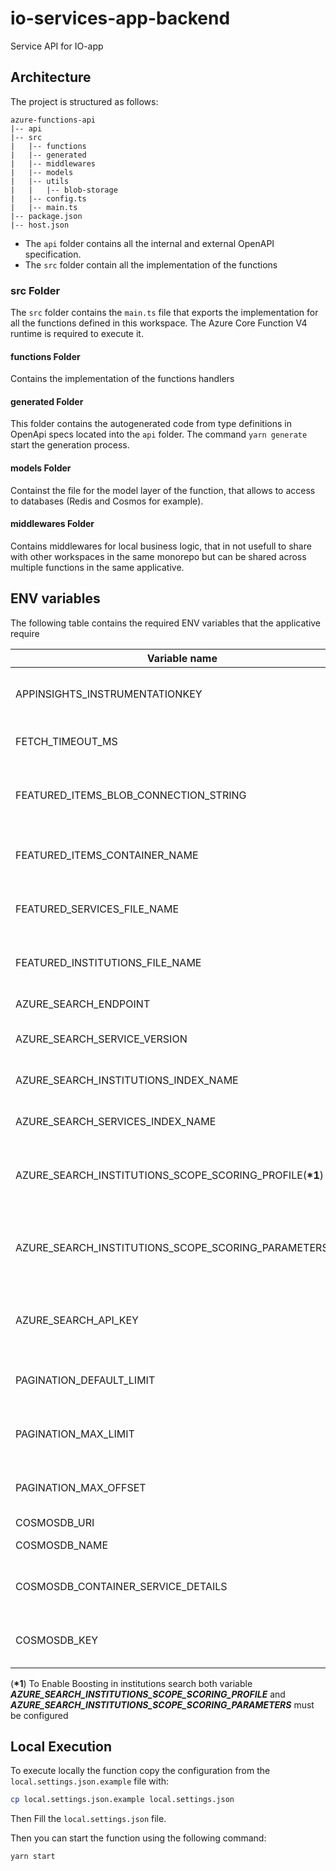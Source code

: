# io-services-app-backend

Service API for IO-app

## Architecture

The project is structured as follows:

```
azure-functions-api
|-- api
|-- src
|   |-- functions
|   |-- generated
|   |-- middlewares
|   |-- models
|   |-- utils
|   |   |-- blob-storage
|   |-- config.ts
|   |-- main.ts
|-- package.json
|-- host.json
```

- The `api` folder contains all the internal and external OpenAPI specification.
- The `src` folder contain all the implementation of the functions

### src Folder

The `src` folder contains the `main.ts` file that exports the implementation for all the functions defined in this workspace. The Azure Core Function V4 runtime is required to execute it.

#### functions Folder

Contains the implementation of the functions handlers

#### generated Folder

This folder contains the autogenerated code from type definitions in OpenApi specs located into the `api` folder. The command `yarn generate` start the generation process.

#### models Folder

Containst the file for the model layer of the function, that allows to access to databases (Redis and Cosmos for example).

#### middlewares Folder

Contains middlewares for local business logic, that in not usefull to share with other workspaces in the same monorepo but can be shared across multiple functions in the same applicative.

## ENV variables

The following table contains the required ENV variables that the applicative require

| Variable name                                               | Description                                                                       | type   | required |
| ----------------------------------------------------------- | --------------------------------------------------------------------------------- | ------ | -------- |
| APPINSIGHTS_INSTRUMENTATIONKEY                              | The Application Insights instrumentation key                                      | string | Y        |
| FETCH_TIMEOUT_MS                                            | (optional) Fetch Timeout for AbortableFetch                                       | number | D        |
| FEATURED_ITEMS_BLOB_CONNECTION_STRING                       | The Azure StorageAccount connectionString to retrieve FeaturedItems blob          | string | Y        |
| FEATURED_ITEMS_CONTAINER_NAME                               | The blob storage container to retrieve FeaturedItems blob                         | string | Y        |
| FEATURED_SERVICES_FILE_NAME                                 | The FeaturedItems Filename in blobStorage container                               | string | Y        |
| FEATURED_INSTITUTIONS_FILE_NAME                             | The FeaturedItems Filename in blobStorage container                               | string | Y        |
| AZURE_SEARCH_ENDPOINT                                       | The Azure AI Search Endpoint                                                      | string | Y        |
| AZURE_SEARCH_SERVICE_VERSION                                | The Azure AI Search Service Version                                               | string | Y        |
| AZURE_SEARCH_INSTITUTIONS_INDEX_NAME                        | The Azure AI Search Institutions Index Name                                       | string | Y        |
| AZURE_SEARCH_SERVICES_INDEX_NAME                            | The Azure AI Search Services Index Name                                           | string | Y        |
| AZURE_SEARCH_INSTITUTIONS_SCOPE_SCORING_PROFILE(**\*1**)    | The Azure AI Search Institutions Scope Scoring Profile Name (eg BoostScope)       | string | N        |
| AZURE_SEARCH_INSTITUTIONS_SCOPE_SCORING_PARAMETERS(**\*1**) | The Azure AI Search Institutions Scope Scoring Parameters(eg boostScope-NATIONAL) | string | N        |
| AZURE_SEARCH_API_KEY                                        | The Azure AI Search ApiKey(when not provided use ManagedIdentities)               | string | N        |
| PAGINATION_DEFAULT_LIMIT                                    | The Pagination Default limit in Paginated API(default=20)                         | string | D        |
| PAGINATION_MAX_LIMIT                                        | The Pagination MAX limit in Paginated API (default=100)                           | string | D        |
| PAGINATION_MAX_OFFSET                                       | The Pagination MAX offset in Paginated API (default=100)                          | string | D        |
| COSMOSDB_URI                                                | The CosmosDb Uri                                                                  | string | Y        |
| COSMOSDB_NAME                                               | The CosmosDb Name                                                                 | string | Y        |
| COSMOSDB_CONTAINER_SERVICE_DETAILS                          | The CosmosDb Container Name which contains service details                        | string | Y        |
| COSMOSDB_KEY                                                | The CosmosDb key(when not provided use ManagedIdentities)                         | string | N        |

(**\*1**) To Enable Boosting in institutions search both variable **_AZURE_SEARCH_INSTITUTIONS_SCOPE_SCORING_PROFILE_** and **_AZURE_SEARCH_INSTITUTIONS_SCOPE_SCORING_PARAMETERS_** must be configured

## Local Execution

To execute locally the function copy the configuration from the `local.settings.json.example` file with:

```bash
cp local.settings.json.example local.settings.json
```

Then Fill the `local.settings.json` file.

Then you can start the function using the following command:

```bash
yarn start
```
